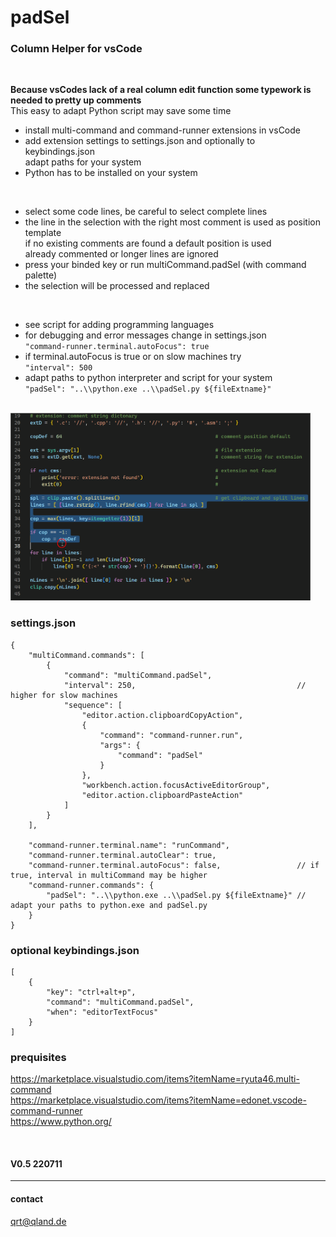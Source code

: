 # **padSel**
### **Column Helper for vsCode**

<br>

**Because vsCodes lack of a real column edit function some typework is needed to pretty up comments**  
This easy to adapt Python script may save some time

- install multi-command and command-runner extensions in vsCode
- add extension settings to settings.json and optionally to keybindings.json  
  adapt paths for your system
- Python has to be installed on your system

<br>

- select some code lines, be careful to select complete lines
- the line in the selection with the right most comment is used as position template  
  if no existing comments are found a default position is used  
  already commented or longer lines are ignored
- press your binded key or run multiCommand.padSel (with command palette)
- the selection will be processed and replaced

<br>

- see script for adding programming languages
- for debugging and error messages change in settings.json  
  `"command-runner.terminal.autoFocus": true`
- if terminal.autoFocus is true or on slow machines try  
  `"interval": 500`
- adapt paths to python interpreter and script for your system  
  `"padSel": "..\\python.exe ..\\padSel.py ${fileExtname}"`

<br>

<img src="image/padSel.gif" width=480>

<br>

### **settings.json**
```
{
    "multiCommand.commands": [
        {
            "command": "multiCommand.padSel",
            "interval": 250,                                    // higher for slow machines
            "sequence": [
                "editor.action.clipboardCopyAction",
                {
                    "command": "command-runner.run",
                    "args": {
                        "command": "padSel"
                    }
                },
                "workbench.action.focusActiveEditorGroup",
                "editor.action.clipboardPasteAction"
            ]
        }
    ],

    "command-runner.terminal.name": "runCommand",
    "command-runner.terminal.autoClear": true,
    "command-runner.terminal.autoFocus": false,                 // if true, interval in multiCommand may be higher
    "command-runner.commands": {
        "padSel": "..\\python.exe ..\\padSel.py ${fileExtname}" // adapt your paths to python.exe and padSel.py
    }
}
```

### **optional keybindings.json**
```
[
    {
        "key": "ctrl+alt+p",
        "command": "multiCommand.padSel",
        "when": "editorTextFocus"
    }
]
```

### **prequisites**
https://marketplace.visualstudio.com/items?itemName=ryuta46.multi-command  
https://marketplace.visualstudio.com/items?itemName=edonet.vscode-command-runner  
https://www.python.org/

<br>

#### V0.5 220711
---

#### contact
[qrt@qland.de](mailto:qrt@qland.de)
